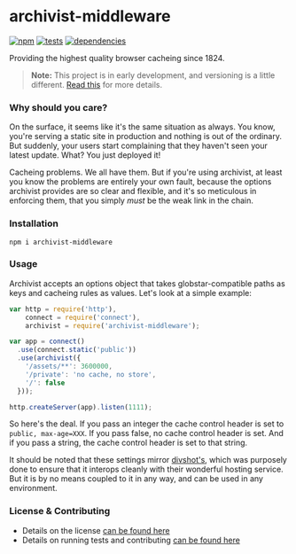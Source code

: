 # archivist-middleware

[![npm](http://img.shields.io/npm/v/archivist-middleware.svg?style=flat)](https://badge.fury.io/js/archivist-middleware) [![tests](http://img.shields.io/travis/carrot/archivist-middleware/master.svg?style=flat)](https://travis-ci.org/carrot/archivist-middleware) [![dependencies](http://img.shields.io/gemnasium/carrot/archivist-middleware.svg?style=flat)](https://david-dm.org/carrot/archivist-middleware)

Providing the highest quality browser cacheing since 1824.

> **Note:** This project is in early development, and versioning is a little different. [Read this](http://markup.im/#q4_cRZ1Q) for more details.

### Why should you care?

On the surface, it seems like it's the same situation as always. You know, you're serving a static site in production and nothing is out of the ordinary. But suddenly, your users start complaining that they haven't seen your latest update. What? You just deployed it!

Cacheing problems. We all have them. But if you're using archivist, at least you know the problems are entirely your own fault, because the options archivist provides are so clear and flexible, and it's so meticulous in enforcing them, that you simply *must* be the weak link in the chain.

### Installation

`npm i archivist-middleware`

### Usage

Archivist accepts an options object that takes globstar-compatible paths as keys and cacheing rules as values. Let's look at a simple example:

```js
var http = require('http'),
    connect = require('connect'),
    archivist = require('archivist-middleware');

var app = connect()
  .use(connect.static('public'))
  .use(archivist({
    '/assets/**': 3600000,
    '/private': 'no cache, no store',
    '/': false
  }));

http.createServer(app).listen(1111);
```

So here's the deal. If you pass an integer the cache control header is set to `public, max-age=XXX`. If you pass false, no cache control header is set. And if you pass a string, the cache control header is set to that string.

It should be noted that these settings mirror [divshot's](http://docs.divshot.io/guides/performance), which was purposely done to ensure that it interops cleanly with their wonderful hosting service. But it is by no means coupled to it in any way, and can be used in any environment.

### License & Contributing

- Details on the license [can be found here](LICENSE.md)
- Details on running tests and contributing [can be found here](contributing.md)
